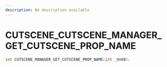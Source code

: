 ```yaml
---
description: No description available 
---
```


# CUTSCENE\_CUTSCENE_MANAGER_GET_CUTSCENE_PROP_NAME

```cpp
int CUTSCENE_MANAGER_GET_CUTSCENE_PROP_NAME(int _Unk0);
```